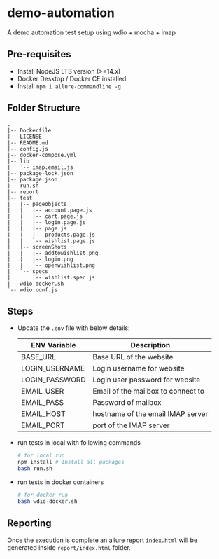 # demo-automation
A demo automation test setup using wdio + mocha + imap

## Pre-requisites
- Install NodeJS LTS version (>=14.x)
- Docker Desktop / Docker CE installed.
- Install `npm i allure-commandline -g`

## Folder Structure

```
.
|-- Dockerfile
|-- LICENSE
|-- README.md
|-- config.js
|-- docker-compose.yml
|-- lib
|   `-- imap.email.js
|-- package-lock.json
|-- package.json
|-- run.sh
|-- report
|-- test
|   |-- pageobjects
|   |   |-- account.page.js
|   |   |-- cart.page.js
|   |   |-- login.page.js
|   |   |-- page.js
|   |   |-- products.page.js
|   |   `-- wishlist.page.js
|   |-- screenShots
|   |   |-- addtowishlist.png
|   |   |-- login.png
|   |   `-- openwishlist.png
|   `-- specs
|       `-- wishlist.spec.js
|-- wdio-docker.sh
`-- wdio.conf.js
```

## Steps

- Update the `.env` file with below details:

  | ENV Variable   | Description                        |
  |----------------|------------------------------------|
  | BASE_URL       | Base URL of the website            |
  | LOGIN_USERNAME | Login username for website         |
  | LOGIN_PASSWORD | Login user password for website    |
  | EMAIL_USER     | Email of the mailbox to connect to |
  | EMAIL_PASS     | Password of mailbox                |
  | EMAIL_HOST     | hostname of the email IMAP server  |
  | EMAIL_PORT     | port of the IMAP server            |

- run tests in local with following commands
  ```sh
  # for local run
  npm install # Install all packages
  bash run.sh
  ```

- run tests in docker containers
    ```sh
  # for docker run
  bash wdio-docker.sh
  ```

## Reporting

Once the execution is complete an allure report `index.html` will be generated inside `report/index.html` folder.